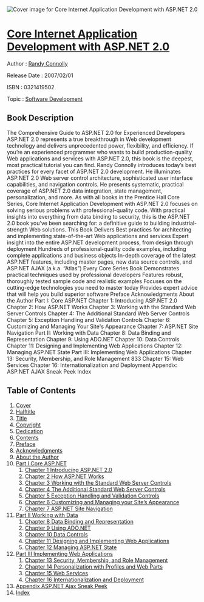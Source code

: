 ![Cover image for Core Internet Application Development with ASP.NET 2.0](https://imgdetail.ebookreading.net/cover/cover/software_development/EB0321419502.jpg)

[Core Internet Application Development with ASP.NET 2.0](https://ebookreading.net/view/book/Core+Internet+Application+Development+with+ASP.NET+2.0-EB0321419502_1.html "Core Internet Application Development with ASP.NET 2.0")
====================================================================================================================

Author : [Randy Connolly](https://ebookreading.net/search/author/Randy+Connolly)

Release Date : 2007/02/01

ISBN : 0321419502

Topic : [Software Development](https://ebookreading.net/search/category/software-development)

Book Description
-----------------

The Comprehensive Guide to ASP.NET 2.0 for Experienced Developers
ASP.NET 2.0 represents a true breakthrough in Web development technology and delivers unprecedented power, flexibility, and efficiency. If you’re an experienced programmer who wants to build production-quality Web applications and services with ASP.NET 2.0, this book is the deepest, most practical tutorial you can find.
Randy Connolly introduces today’s best practices for every facet of ASP.NET 2.0 development. He illuminates ASP.NET 2.0 Web server control architecture, sophisticated user interface capabilities, and navigation controls. He presents systematic, practical coverage of ASP.NET 2.0 data integration, state management, personalization, and more.
As with all books in the Prentice Hall Core Series, Core Internet Application Development with ASP.NET 2.0 focuses on solving serious problems with professional-quality code. With practical insights into everything from data binding to security, this is the ASP.NET 2.0 book you’ve been searching for: a definitive guide to building industrial-strength Web solutions.
This Book Delivers
Best practices for architecting and implementing state-of-the-art Web applications and services
Expert insight into the entire ASP.NET development process, from design through deployment
Hundreds of professional-quality code examples, including complete applications and business objects
In-depth coverage of the latest ASP.NET features, including master pages, new data source controls, and ASP.NET AJAX (a.k.a. “Atlas”)
Every Core Series Book
Demonstrates practical techniques used by professional developers Features robust, thoroughly tested sample code and realistic examples Focuses on the cutting-edge technologies you need to master today Provides expert advice that will help you build superior software
Preface Acknowledgments About the Author  Part I: Core ASP.NET Chapter 1: Introducing ASP.NET 2.0 Chapter 2: How ASP.NET Works Chapter 3: Working with the Standard Web Server Controls Chapter 4: The Additional Standard Web Server Controls Chapter 5: Exception Handling and Validation Controls Chapter 6: Customizing and Managing Your Site's Appearance Chapter 7: ASP.NET Site Navigation Part II: Working with Data Chapter 8: Data Binding and Representation Chapter 9: Using ADO.NET Chapter 10: Data Controls Chapter 11: Designing and Implementing Web Applications Chapter 12: Managing ASP.NET State Part III: Implementing Web Applications Chapter 13: Security, Membership, and Role Management 833 Chapter 15: Web Services Chapter 16: Internationalization and Deployment Appendix: ASP.NET AJAX Sneak Peek Index 
              
Table of Contents
-----------------

1. [Cover](https://ebookreading.net/view/book/Core+Internet+Application+Development+with+ASP.NET+2.0-EB0321419502_1.html)
1. [Halftitle](https://ebookreading.net/view/book/Core+Internet+Application+Development+with+ASP.NET+2.0-EB0321419502_2.html)
1. [Title](https://ebookreading.net/view/book/Core+Internet+Application+Development+with+ASP.NET+2.0-EB0321419502_3.html)
1. [Copyright](https://ebookreading.net/view/book/Core+Internet+Application+Development+with+ASP.NET+2.0-EB0321419502_4.html)
1. [Dedication](https://ebookreading.net/view/book/Core+Internet+Application+Development+with+ASP.NET+2.0-EB0321419502_5.html)
1. [Contents](https://ebookreading.net/view/book/Core+Internet+Application+Development+with+ASP.NET+2.0-EB0321419502_6.html)
1. [Preface](https://ebookreading.net/view/book/Core+Internet+Application+Development+with+ASP.NET+2.0-EB0321419502_7.html#pref01)
1. [Acknowledgments](https://ebookreading.net/view/book/Core+Internet+Application+Development+with+ASP.NET+2.0-EB0321419502_8.html#pref02)
1. [About the Author](https://ebookreading.net/view/book/Core+Internet+Application+Development+with+ASP.NET+2.0-EB0321419502_9.html#pref03)
1. [Part I Core ASP.NET](https://ebookreading.net/view/book/Core+Internet+Application+Development+with+ASP.NET+2.0-EB0321419502_10.html#part01)
    1. [Chapter 1 Introducing ASP.NET 2.0](https://ebookreading.net/view/book/Core+Internet+Application+Development+with+ASP.NET+2.0-EB0321419502_11.html#ch01)
    1. [Chapter 2 How ASP.NET Works](https://ebookreading.net/view/book/Core+Internet+Application+Development+with+ASP.NET+2.0-EB0321419502_12.html#ch02)
    1. [Chapter 3 Working with the Standard Web Server Controls](https://ebookreading.net/view/book/Core+Internet+Application+Development+with+ASP.NET+2.0-EB0321419502_13.html#ch03)
    1. [Chapter 4 The Additional Standard Web Server Controls](https://ebookreading.net/view/book/Core+Internet+Application+Development+with+ASP.NET+2.0-EB0321419502_14.html#ch04)
    1. [Chapter 5 Exception Handling and Validation Controls](https://ebookreading.net/view/book/Core+Internet+Application+Development+with+ASP.NET+2.0-EB0321419502_15.html#ch05)
    1. [Chapter 6 Customizing and Managing your Site’s Appearance](https://ebookreading.net/view/book/Core+Internet+Application+Development+with+ASP.NET+2.0-EB0321419502_16.html#ch06)
    1. [Chapter 7 ASP.NET Site Navigation](https://ebookreading.net/view/book/Core+Internet+Application+Development+with+ASP.NET+2.0-EB0321419502_17.html#ch07)
1. [Part II Working with Data](https://ebookreading.net/view/book/Core+Internet+Application+Development+with+ASP.NET+2.0-EB0321419502_18.html#part02)
    1. [Chapter 8 Data Binding and Representation](https://ebookreading.net/view/book/Core+Internet+Application+Development+with+ASP.NET+2.0-EB0321419502_19.html#ch08)
    1. [Chapter 9 Using ADO.NET](https://ebookreading.net/view/book/Core+Internet+Application+Development+with+ASP.NET+2.0-EB0321419502_20.html#ch09)
    1. [Chapter 10 Data Controls](https://ebookreading.net/view/book/Core+Internet+Application+Development+with+ASP.NET+2.0-EB0321419502_21.html#ch10)
    1. [Chapter 11 Designing and Implementing Web Applications](https://ebookreading.net/view/book/Core+Internet+Application+Development+with+ASP.NET+2.0-EB0321419502_22.html#ch11)
    1. [Chapter 12 Managing ASP.NET State](https://ebookreading.net/view/book/Core+Internet+Application+Development+with+ASP.NET+2.0-EB0321419502_23.html#ch12)
1. [Part III Implementing Web Applications](https://ebookreading.net/view/book/Core+Internet+Application+Development+with+ASP.NET+2.0-EB0321419502_24.html#part03)
    1. [Chapter 13 Security, Membership, and Role Management](https://ebookreading.net/view/book/Core+Internet+Application+Development+with+ASP.NET+2.0-EB0321419502_25.html#ch13)
    1. [Chapter 14 Personalization with Profiles and Web Parts](https://ebookreading.net/view/book/Core+Internet+Application+Development+with+ASP.NET+2.0-EB0321419502_26.html#ch14)
    1. [Chapter 15 Web Services](https://ebookreading.net/view/book/Core+Internet+Application+Development+with+ASP.NET+2.0-EB0321419502_27.html#ch15)
    1. [Chapter 16 Internationalization and Deployment](https://ebookreading.net/view/book/Core+Internet+Application+Development+with+ASP.NET+2.0-EB0321419502_28.html#ch16)
1. [Appendix ASP.NET Ajax Sneak Peek](https://ebookreading.net/view/book/Core+Internet+Application+Development+with+ASP.NET+2.0-EB0321419502_29.html#app01)
1. [Index](https://ebookreading.net/view/book/Core+Internet+Application+Development+with+ASP.NET+2.0-EB0321419502_30.html#index)
